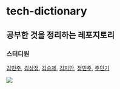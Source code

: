 # tech-dictionary

## 공부한 것을 정리하는 레포지토리

### 스터디원
[김민주](https://github.com/miiiinju1),
[김상정](https://github.com/sangjung0),
[김승제](https://github.com/whitecity01),
[김지안](https://github.com/jianjianjianjianjianjianjian),
[정민주](https://github.com/jung-min-ju),
[주민기](https://github.com/mingking2)

<a href="https://github.com/mingking2/tech-dictionary/graphs/contributors">
  <img src="https://contrib.rocks/image?repo=mingking2/tech-dictionary"/>
</a>